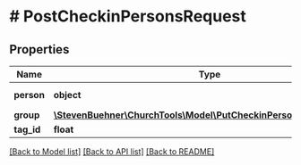 # # PostCheckinPersonsRequest

## Properties

Name | Type | Description | Notes
------------ | ------------- | ------------- | -------------
**person** | **object** | See &#x60;POST /persons&#x60; |
**group** | [**\StevenBuehner\ChurchTools\Model\PutCheckinPersonsRequestGroup**](PutCheckinPersonsRequestGroup.md) |  |
**tag_id** | **float** |  |

[[Back to Model list]](../../README.md#models) [[Back to API list]](../../README.md#endpoints) [[Back to README]](../../README.md)
